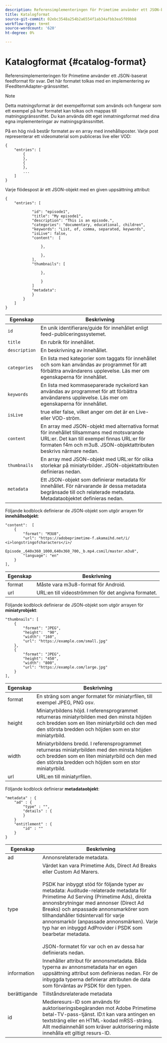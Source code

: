 ```yaml
---
description: Referensimplementeringen för Primetime använder ett JSON-baserat feedformat för svar. Det här formatet tolkas med en implementering av IFeedItemAdapter-gränssnittet.
title: Katalogformat
source-git-commit: 02ebc3548a254b2a6554f1ab34afbb3ea5f09bb8
workflow-type: tm+mt
source-wordcount: '620'
ht-degree: 0%

---
```


# Katalogformat {#catalog-format}

Referensimplementeringen för Primetime använder ett JSON-baserat feedformat för svar. Det här formatet tolkas med en implementering av IFeedItemAdapter-gränssnittet.

>[!NOTE]
>
>Detta matningsformat är det exempelformat som används och fungerar som ett exempel på hur formatet kan tolkas och mappas till matningsgränssnittet. Du kan använda ditt eget inmatningsformat med dina egna implementeringar av matningsgränssnittet.

På en hög nivå består formatet av en array med innehållsposter. Varje post representerar ett videomaterial som publiceras live eller VOD:

```
{
    "entries": [
        {
        },
        {
        },
        ...
    ]
}
```

Varje flödespost är ett JSON-objekt med en given uppsättning attribut:

```
{
    "entries": [
        
            "id": "episode1",
            "title": "My episode1",
            "description": "This is an episode.",
            "categories": "documentary, educational, children",
            "keywords": "List, of, comma, separated, keywords",
            "isLive": false,
            "content":  [
                
                },
                
                },
            ],
            "thumbnails": [
                
                },
                
                }
            ]
            "metadata": 
            } 
        }
    ]
}
```

| Egenskap | Beskrivning |
|---|---|
| `id` | En unik identifierare/guide för innehållet enligt feed-publiceringssystemet. |
| `title` | En rubrik för innehållet. |
| `description` | En beskrivning av innehållet. |
| `categories` | En lista med kategorier som taggats för innehållet och som kan användas av programmet för att förbättra användarens upplevelse. Läs mer om egenskaperna för innehållet. |
| `keywords` | En lista med kommaseparerade nyckelord kan användas av programmet för att förbättra användarens upplevelse. Läs mer om egenskaperna för innehållet. |
| `isLive` | true eller false, vilket anger om det är en Live- eller VOD-ström. |
| `content` | En array med JSON-objekt med alternativa format för innehållet tillsammans med motsvarande URL:er. Det kan till exempel finnas URL:er för formaten f4m och m3u8. JSON-objektattributen beskrivs närmare nedan. |
| `thumbnails` | En array med JSON-objekt med URL:er för olika storlekar på miniatyrbilder. JSON-objektattributen definieras nedan. |
| `metadata` | Ett JSON-objekt som definierar metadata för innehållet. För närvarande är dessa metadata begränsade till och relaterade metadata. Metadataobjektet definieras nedan. |

Följande kodblock definierar de JSON-objekt som utgör arrayen för **innehållsobjekt**:

```
"content":  [
    {
        "format": "M3U8",
        "url": "https://adobeprimetime-f.akamaihd.net/i/
<i>longstringofcharacters</i>/
                 Episode_,640x360_1000,640x360_700,_b.mp4.csmil/master.m3u8",
        "language": "en"
    }  
],
```

| Egenskap | Beskrivning |
|--- |--- |
| format | Måste vara m3u8-format för Android. |
| url | URL:en till videoströmmen för det angivna formatet. |

Följande kodblock definierar de JSON-objekt som utgör arrayen för **miniatyrobjekt**:

```
"thumbnails": [
    {
        "format": "JPEG",
        "height":  "90",
        "width": "160",
        "url": "https://example.com/small.jpg"
    },
    {
        "format": "JPEG",
        "height": "450",
        "width": "800",
        "url": "https://example.com/large.jpg"
    }
],
```

| Egenskap | Beskrivning |
|---|---|
| format | En sträng som anger formatet för miniatyrfilen, till exempel JPEG, PNG osv. |
| height | Miniatyrbildens höjd. I referensprogrammet returneras miniatyrbilden med den minsta höjden och bredden som en liten miniatyrbild och den med den största bredden och höjden som en stor miniatyrbild. |
| width | Miniatyrbildens bredd. I referensprogrammet returneras miniatyrbilden med den minsta höjden och bredden som en liten miniatyrbild och den med den största bredden och höjden som en stor miniatyrbild. |
| url | URL:en till miniatyrfilen. |

Följande kodblock definierar **metadataobjekt**:

```
"metadata" : {
    "ad" : {
        "type" : "",
        "details" : {
        }
    }
    "entitlement" : {
        "id" : ""
    }
}
```

| Egenskap | Beskrivning |
|--- |--- |
| ad | Annonsrelaterade metadata. |
| type | Värdet kan vara Primetime Ads, Direct Ad Breaks eller Custom Ad Marers. <br/><br/>PSDK har inbyggt stöd för följande typer av metadata: Auditude-relaterade metadata för Primetime Ad Serving (Primetime Ads), direkta annonsbrytningar med annonser (Direct Ad Breaks) och anpassade annonsmarkörer som tillhandahåller tidsintervall för varje annonsmarkör (anpassade annonsmärken). Varje typ har en inbyggd AdProvider i PSDK som bearbetar metadata.  <br/><br/>JSON-formatet för var och en av dessa har definierats nedan. |
| information | Innehåller attribut för annonsmetadata. Båda typerna av annonsmetadata har en egen uppsättning attribut som definieras nedan. För de inbyggda typerna definierar attributen de data som förväntas av PSDK för den typen. |
| berättigande | Tillståndsrelaterade metadata |
| id | Medieresurs-ID som används för auktoriseringsbegäranden mot Adobe Primetime betal-TV-pass-tjänst. ID:t kan vara antingen en textsträng eller en HTML-kodad mRSS-sträng. Allt mediainnehåll som kräver auktorisering måste innehålla ett giltigt resurs-ID. |
